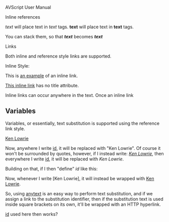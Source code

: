 AVScript User Manual



Inline references

*text* will place text in <em>text</em> tags.
**text** will place text in <strong>text</strong> tags.

You can stack them, so that ***text*** becomes <em><strong>text</strong></em>

Links

Both inline and reference style links are supported.

Inline Style:

This is [an example](http://example.com/ "Title") of an inline link.

[This inline link](http://example.net/) has no title attribute.

Inline links can occur anywhere in the text. Once an inline link 

## Variables

Variables, or essentially, text substitution is supported using the reference link style.

[Ken Lowrie][id]

Now, anywhere I write [id], it will be replaced with "Ken Lowrie". Of course it won't be surrounded by quotes, however, if I instead write: [*Ken Lowrie*][id], then everywhere I write [id], it will be replaced with <em>Ken Lowrie</em>.

Building on that, if I then "define" *id* like this:

[id]: http://www.cloudylogic.com

Now, whenever I write [Ken Lowrie], it will instead be wrapped with <a href="http://www.cloudylogic.com">Ken Lowrie</a>.

So, using [anytext][id] is an easy way to perform text substitution, and if we assign a link to the substitution identifier, then if the substitution text is used inside square brackets on its own, it'll be wrapped with an HTTP hyperlink.

[id] used here then works?

 